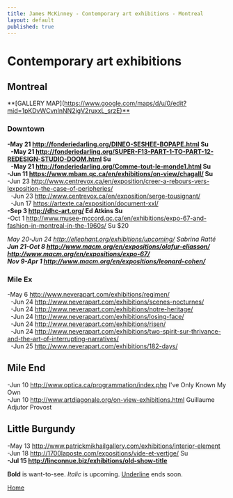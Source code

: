 ```yaml
---
title: James McKinney - Contemporary art exhibitions - Montreal
layout: default
published: true
---
```


# Contemporary art exhibitions

## Montreal

**[GALLERY MAP](<https://www.google.com/maps/d/u/0/edit?mid=1pKDvWCvnInNN2igV2ruxxL_srzE)**>

### Downtown

**-May 21 <http://fonderiedarling.org/DINEO-SESHEE-BOPAPE.html> Su**  
  **-May 21 <http://fonderiedarling.org/SUPER-F13-PART-1-TO-PART-12-REDESIGN-STUDIO-DOOM.html> Su**  
  **-May 21 <http://fonderiedarling.org/Comme-tout-le-monde1.html> Su**  
**-Jun 11 <https://www.mbam.qc.ca/en/exhibitions/on-view/chagall/> Su**  
-Jun 23 <http://www.centrevox.ca/en/exposition/creer-a-rebours-vers-lexposition-the-case-of-peripheries/>  
  -Jun 23 <http://www.centrevox.ca/en/exposition/serge-tousignant/>  
  -Jun 17 <https://artexte.ca/exposition/document-xxl/>  
**-Sep 3 <http://dhc-art.org/> Ed Atkins Su**  
-Oct 1 <http://www.musee-mccord.qc.ca/en/exhibitions/expo-67-and-fashion-in-montreal-in-the-1960s/> Su $20  

_May 20-Jun 24 <http://ellephant.org/exhibitions/upcoming/> Sabrina Ratté_  
_**Jun 21-Oct 8 <http://www.macm.org/en/expositions/olafur-eliasson/> <http://www.macm.org/en/expositions/expo-67/>**_  
_**Nov 9-Apr 1 <http://www.macm.org/en/expositions/leonard-cohen/>**_  

### Mile Ex

-May 6 <http://www.neverapart.com/exhibitions/regimen/>  
  -Jun 24 <http://www.neverapart.com/exhibitions/scenes-nocturnes/>  
  -Jun 24 <http://www.neverapart.com/exhibitions/notre-heritage/>  
  -Jun 24 <http://www.neverapart.com/exhibitions/losing-face/>  
  -Jun 24 <http://www.neverapart.com/exhibitions/risen/>  
  -Jun 24 <http://www.neverapart.com/exhibitions/two-spirit-sur-thrivance-and-the-art-of-interrupting-narratives/>  
  -Jun 25 <http://www.neverapart.com/exhibitions/182-days/>  

## Mile End

-Jun 10 <http://www.optica.ca/programmation/index.php> I've Only Known My Own  
-Jun 10 <http://www.artdiagonale.org/on-view-exhibitions.html> Guillaume Adjutor Provost  

## Little Burgundy

-May 13 <http://www.patrickmikhailgallery.com/exhibitions/interior-element>  
-Jun 18 <http://1700laposte.com/expositions/vide-et-vertige/> Su  
**-Jul 15 <http://linconnue.biz/exhibitions/old-show-title>**  

<p><span class="glyphicon glyphicon-info-sign" aria-hidden="true"></span> <strong>Bold</strong> is want-to-see. <em>Italic</em> is upcoming. <u>Underline</u> ends soon.</p>

<p><span class="glyphicon glyphicon-home"></span> <a href="/">Home</a></p>

